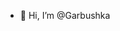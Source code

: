 - 👋 Hi, I’m @Garbushka


<!---
Garbushka/Garbushka is a ✨ special ✨ repository because its `README.md` (this file) appears on your GitHub profile.
You can click the Preview link to take a look at your changes.
--->

